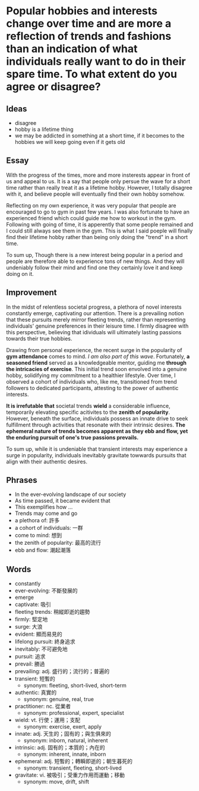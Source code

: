 # Popular hobbies and interests change over time and are more a reflection of trends and fashions than an indication of what individuals really want to do in their spare time. To what extent do you agree or disagree?

## Ideas

- disagree
- hobby is a lifetime thing
- we may be addicted in something at a short time, if it becomes to the hobbies we will keep going even if it gets old

## Essay

With the progress of the times, more and more insterests appear in front of us and appeal to us. It is a say that people only persue the wave for a short time rather than really treat it as a lifetime hobby. However, I totally disagree with it, and believe  people will eventually find their own hobby somehow.

Reflecting on my own experience, it was very popular that people are encouraged to go to gym in past few years. I was also fortunate to have an experienced friend which could guide me how to workout in the gym. Following with going of time, it is apperently that some people remained and I could still always see them in the gym. This is what I said poeple will finally find their lifetime hobby rather than being only doing the "trend" in a short time.

To sum up, Though there is a new interest being popular in a period and people are therefore able to experience tons of new things. And they will undeniably follow their mind and find one they certainly love it and keep doing on it.

## Improvement

In the midst of relentless societal progress, a plethora of novel interests constantly emerge, captivating our attention. There is a prevailing notion that these pursuits merely mirror fleeting trends, rather than representing individuals' genuine preferences in their leisure time. I firmly disagree with this perspective, believing that idividuals will ultimately lasting passions towards their true hobbies.

Drawing from personal experience, the recent surge in the popularity of **gym attendance** comes to mind. *I am also part of this wave*. Fortunately, **a seasoned friend** served as a knowledgeable mentor, guiding me **through the intricacies of exercise**. This initial trend soon envolved into a genuine hobby, solidifying my commitment to a healthier lifestyle. Over time, I observed a cohort of individuals who, like me, transitioned from trend followers to dedicated participants, attesting to the power of authentic interests.

**It is irrefutable that** societal trends **wield** a considerable influence, temporarily elevating specific acitivites to the **zenith of popularity**. However, beneath the surface, individuals possess an innate drive to seek fulfillment through activities that resonate with their intrinsic desires. **The ephemeral nature of trends becomes apparent as they ebb and flow, yet the enduring pursuit of one's true passions prevails.**

To sum up, while it is undeniable that transient interests may experience a surge in popularity, individuals inevitably gravitate towwards pursuits that align with their authentic desires.



## Phrases

- In the ever-evolving landscape of our society
- As time passed, it became evident that 
- This exemplifies how ...
- Trends may come and go
- a plethora of: 許多 
- a cohort of individuals: 一群
- come to mind: 想到
- the zenith of popularity: 最高的流行
- ebb and flow: 潮起潮落

## Words

- constantly
- ever-evolving: 不斷發展的 
- emerge
- captivate: 吸引
- fleeting trends: 稍縱即逝的趨勢
- firmly: 堅定地
- surge: 大浪
- evident: 顯而易見的
- lifelong pursuit: 終身追求
- inevitably: 不可避免地
- pursuit: 追求
- prevail: 勝過
- prevailing: adj. 盛行的；流行的；普遍的
- transient: 短暫的
  - synonym: fleeting, short-lived, short-term
- authentic: 真實的
  - synonym: genuine, real, true
- practitioner: nc. 從業者
  - synonym: professional, expert, specialist
- wield: vt. 行使；運用；支配
  - synonym: exercise, exert, apply
- innate: adj. 天生的；固有的；與生俱來的
  - synonym: inborn, natural, inherent
- intrinsic: adj. 固有的；本質的；內在的
  - synonym: inherent, innate, inborn
- ephemeral: adj. 短暫的；轉瞬即逝的；朝生暮死的
  - synonym: transient, fleeting, short-lived
- gravitate: vi. 被吸引；受重力作用而運動；移動
  - synonym: move, drift, shift